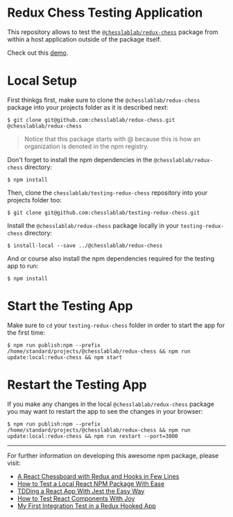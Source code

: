 # Redux Chess Testing Application

This repository allows to test the [`@chesslablab/redux-chess`](https://github.com/chesslablab/redux-chess) package from within a host application outside of the package itself.

Check out this [demo](https://programarivm.github.io/demo-redux-chess).

# Local Setup

First thinkgs first, make sure to clone the `@chesslablab/redux-chess` package into your projects folder as it is described next:

    $ git clone git@github.com:chesslablab/redux-chess.git @chesslablab/redux-chess

> Notice that this package starts with @ because this is how an organization is denoted in the npm registry.

Don't forget to install the npm dependencies in the `@chesslablab/redux-chess` directory:

    $ npm install

Then, clone the `chesslablab/testing-redux-chess` repository into your projects folder too:

    $ git clone git@github.com:chesslablab/testing-redux-chess.git

Install the `@chesslablab/redux-chess` package locally in your `testing-redux-chess` directory:

    $ install-local --save ../@chesslablab/redux-chess

And or course also install the npm dependencies required for the testing app to run:

    $ npm install

# Start the Testing App

Make sure to `cd` your `testing-redux-chess` folder in order to start the app for the first time:

    $ npm run publish:npm --prefix /home/standard/projects/@chesslablab/redux-chess && npm run update:local:redux-chess && npm start

# Restart the Testing App

If you make any changes in the local `@chesslablab/redux-chess` package you may want to restart the app to see the changes in your browser:

    $ npm run publish:npm --prefix /home/standard/projects/@chesslablab/redux-chess && npm run update:local:redux-chess && npm run restart --port=3000

---

For further information on developing this awesome npm package, please visit:

- [A React Chessboard with Redux and Hooks in Few Lines](https://medium.com/geekculture/a-react-chessboard-with-redux-and-hooks-in-few-lines-6009cb724bb)
- [How to Test a Local React NPM Package With Ease](https://javascript.plainenglish.io/testing-a-local-react-npm-package-with-ease-7d0668676ddb)
- [TDDing a React App With Jest the Easy Way](https://medium.com/geekculture/tdding-a-react-app-with-jest-the-easy-way-8ddb64aeaba6)
- [How to Test React Components With Joy](https://javascript.plainenglish.io/looking-forward-to-testing-react-components-with-joy-5bb3f86c21d7)
- [My First Integration Test in a Redux Hooked App](https://javascript.plainenglish.io/my-first-integration-test-in-a-redux-hooked-app-3b189addd46e)
